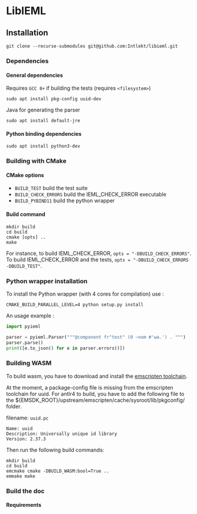 # LibIEML

## Installation

```
git clone --recurse-submodules git@github.com:Intlekt/libieml.git
```

### Dependencies

#### General dependencies
Requires `GCC 8+` if building the tests (requires `<filesystem>`)
```
sudo apt install pkg-config uuid-dev
```

Java for generating the parser
```
sudo apt install default-jre
```

#### Python binding dependencies
```
sudo apt install python3-dev
```

### Building with CMake

#### CMake options
 
 - `BUILD_TEST` build the test suite
 - `BUILD_CHECK_ERRORS` build the IEML_CHECK_ERROR executable
 - `BUILD_PYBIND11` build the python wrapper

#### Build command
```
mkdir build
cd build
cmake [opts] ..
make
```
For instance, to build IEML_CHECK_ERROR, `opts = "-DBUILD_CHECK_ERRORS"`.
To build IEML_CHECK_ERROR and the tests, `opts = "-DBUILD_CHECK_ERRORS -DBUILD_TEST"`.

### Python wrapper installation

To install the Python wrapper (with 4 cores for compilation) use :
```
CMAKE_BUILD_PARALLEL_LEVEL=4 python setup.py install
```

An usage example :
```python
import pyieml

parser = pyieml.Parser("""@component fr"test" (0 ~nom #'wa.') . """)
parser.parse()
print([e.to_json() for e in parser.errors()])
```

### Building WASM

To build wasm, you have to download and install the [emscripten toolchain](https://emscripten.org/docs/getting_started/downloads.html).

At the moment, a package-config file is missing from the emscripten toolchain for uuid. For antlr4 to build, you have to add the following file
to the ${EMSDK_ROOT}/upstream/emscripten/cache/sysroot/lib/pkgconfig/ folder.

filename: `uuid.pc`
```
Name: uuid
Description: Universally unique id library
Version: 2.37.3
```

Then run the following build commands:
```
mkdir build
cd build
emcmake cmake -DBUILD_WASM:bool=True ..
emmake make
```

### Build the doc
#### Requirements